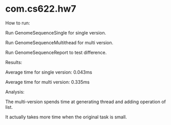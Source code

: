 # com.cs622.hw7

How to run:

Run GenomeSequenceSingle for single version.

Run GenomeSequenceMultithead for multi version.

Run GenomeSequenceReport to test difference.

Results:

Average time for single version: 0.043ms

Average time for multi version: 0.335ms

Analysis:

The multi-version spends time at generating thread and adding operation of list.

It actually takes more time  when the original task is small.
